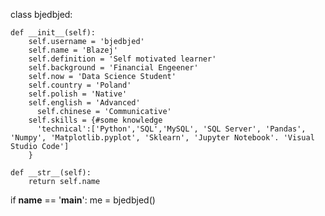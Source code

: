 class bjedbjed:

    def __init__(self):
        self.username = 'bjedbjed'
        self.name = 'Blazej'
        self.definition = 'Self motivated learner'
        self.background = 'Financial Engeener' 
        self.now = 'Data Science Student'
        self.country = 'Poland'
        self.polish = 'Native'
        self.english = 'Advanced'
	      self.chinese = 'Communicative'
        self.skills = {#some knowledge
          'technical':['Python','SQL','MySQL', 'SQL Server', 'Pandas', 'Numpy', 'Matplotlib.pyplot', 'Sklearn', 'Jupyter Notebook'. 'Visual Studio Code']
        }

    def __str__(self):
        return self.name

if __name__ == '__main__':
    me = bjedbjed()
